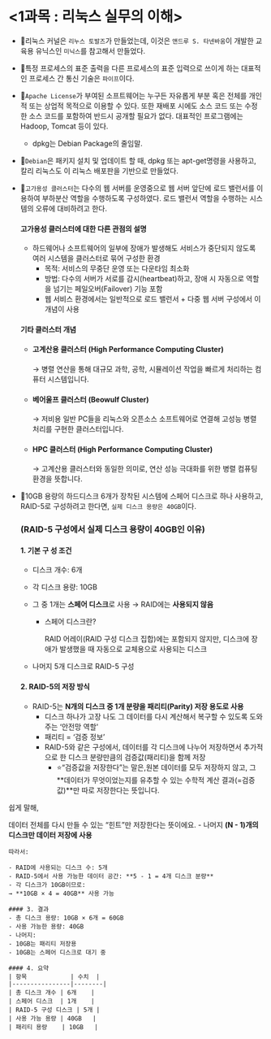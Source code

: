 
# <1과목 : 리눅스 실무의 이해>

- 📍리눅스 커널은 `리누스 토발즈`가 만들었는데, 이것은 `앤드루 S. 타넨바움`이 개발한 교육용 유닉스인 `미닉스`를 참고해서 만들었다.

- 📍특정 프로세스의 표준 출력을 다른 프로세스의 표준 입력으로 쓰이게 하는 대표적인 프로세스 간 통신 기술은 `파이프`이다.

- 📍`Apache License`가 부여된 소프트웨어는 누구든 자유롭게 부분 혹은 전체를 개인적 또는 상업적 목적으로 이용할 수 있다. 또한 재배포 시에도 소스 코드 또는 수정한 소스 코드를 포함하여 반드시 공개할 필요가 없다. 대표적인 프로그램에는 Hadoop, Tomcat 등이 있다.
    - dpkg는 Debian Package의 줄임말.

- 📍`Debian`은 패키지 설치 및 업데이트 할 때, dpkg 또는 apt-get명령을 사용하고, 칼리 리눅스도 이 리눅스 배포판을 기반으로 만들었다.

- 📍`고가용성 클러스터`는 다수의 웹 서버를 운영중으로 웹 서버 앞단에 로드 밸런서를 이용하여 부하분산 역할을 수행하도록 구성하였다. 로드 밸런서 역할을 수행하는 시스템의 오류에 대비하려고 한다.
    
    <h4>고가용성 클러스터에 대한 다른 관점의 설명</h4>

    - 하드웨어나 소프트웨어의 일부에 장애가 발생해도 서비스가 중단되지 않도록 여러 시스템을 클러스터로 묶어 구성한 환경
        - 목적: 서비스의 무중단 운영 또는 다운타임 최소화
        - 방법: 다수의 서버가 서로를 감시(heartbeat)하고, 장애 시 자동으로 역할을 넘기는 페일오버(Failover) 기능 포함
        - 웹 서비스 환경에서는 일반적으로 로드 밸런서 + 다중 웹 서버 구성에서 이 개념이 사용

    <h4>기타 클러스터 개념</h4>

    - <h4>고계산용 클러스터 (High Performance Computing Cluster)</h4>
    
        → 병렬 연산을 통해 대규모 과학, 공학, 시뮬레이션 작업을 빠르게 처리하는 컴퓨터 시스템입니다.

    - <h4>베어울프 클러스터 (Beowulf Cluster)</h4>

        → 저비용 일반 PC들을 리눅스와 오픈소스 소프트웨어로 연결해 고성능 병렬 처리를 구현한 클러스터입니다.

    - <h4>HPC 클러스터 (High Performance Computing Cluster)</h4>

        → 고계산용 클러스터와 동일한 의미로, 연산 성능 극대화를 위한 병렬 컴퓨팅 환경을 뜻합니다.

- 📍10GB 용량의 하드디스크 6개가 장착된 시스템에 스페어 디스크로 하나 사용하고, RAID-5로 구성하려고 한다면, `실제 디스크 용량은 40GB`이다.

    ### (RAID-5 구성에서 실제 디스크 용량이 40GB인 이유)

    #### 1. 기본 구 성 조건
    - 디스크 개수: 6개
    - 각 디스크 용량: 10GB
    - 그 중 1개는 **스페어 디스크**로 사용 → RAID에는 **사용되지 않음**
        - 스페어 디스크란?
            
            RAID 어레이(RAID 구성 디스크 집합)에는 포함되지 않지만, 디스크에 장애가 발생했을 때 자동으로 교체용으로 사용되는 디스크

    - 나머지 5개 디스크로 RAID-5 구성

    #### 2. RAID-5의 저장 방식
    - RAID-5는 **N개의 디스크 중 1개 분량을 패리티(Parity) 저장 용도로 사용**
        - 디스크 하나가 고장 나도 그 데이터를 다시 계산해서 복구할 수 있도록 도와주는 ‘안전망 역할'
        - 패리티 = ‘검증 정보’
        - RAID-5와 같은 구성에서, 데이터를 각 디스크에 나누어 저장하면서 추가적으로 한 디스크 분량만큼의 검증값(패리티)을 함께 저장
            - ⭐“검증값을 저장한다”는 말은,원본 데이터를 모두 저장하지 않고, 그 **데이터가 무엇이었는지를 유추할 수 있는 수학적 계산 결과(=검증값)**만 따로 저장한다는 뜻입니다.

쉽게 말해,

데이터 전체를 다시 만들 수 있는 “힌트”만 저장한다는 뜻이에요.
    - 나머지 **(N - 1)개의 디스크만 데이터 저장에 사용**

    따라서:

    - RAID에 사용되는 디스크 수: 5개
    - RAID-5에서 사용 가능한 데이터 공간: **5 - 1 = 4개 디스크 분량**
    - 각 디스크가 10GB이므로:  
    → **10GB × 4 = 40GB** 사용 가능

    #### 3. 결과
    - 총 디스크 용량: 10GB × 6개 = 60GB
    - 사용 가능한 용량: 40GB
    - 나머지:
    - 10GB는 패리티 저장용
    - 10GB는 스페어 디스크로 대기 중

    #### 4. 요약
    | 항목            | 수치  |
    |----------------|--------|
    | 총 디스크 개수 | 6개    |
    | 스페어 디스크  | 1개    |
    | RAID-5 구성 디스크 | 5개 |
    | 사용 가능 용량 | 40GB   |
    | 패리티 용량    | 10GB   |
